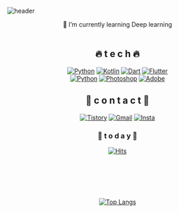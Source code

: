 <!--
**ddodon/ddodon** is a ✨ _special_ ✨ repository because its `README.md` (this file) appears on your GitHub profile.

Here are some ideas to get you started:

- 🔭 I’m currently working on ...
- 🌱 I’m currently learning ...
- 👯 I’m looking to collaborate on ...
- 🤔 I’m looking for help with ...
- 💬 Ask me about ...
- 📫 How to reach me: ...
- 😄 Pronouns: ...
- ⚡ Fun fact: ...
-->

![header](https://capsule-render.vercel.app/api?type=rect&color=gradient&height=300&section=header&text=DonDon%20👻&fontSize=90)
<div align=center>
🌱 I’m currently learning Deep learning 
</div>
<br>  
<div align=center>

## 🔥 t e c h 🔥
[![Python](https://img.shields.io/badge/Python-3776AB?style=flat-square&logo=Python&logoColor=yellow)](https://github.com/ddodon)
[![Kotlin](https://img.shields.io/badge/Kotlin-7F52FF?style=flat-square&logo=Kotlin&logoColor=orange)](https://github.com/ddodon)
[![Dart](https://img.shields.io/badge/Dart-0175C2?style=flat-square&logo=Dart&logoColor=white)](https://github.com/ddodon)
[![Flutter](https://img.shields.io/badge/Flutter-0175C2?style=flat-square&logo=Flutter&logoColor=white)](https://github.com/ddodon)
<br>
[![Python](https://img.shields.io/badge/AdobeIllustrator-FF9A00?style=flat-square&logo=AdobeIllustrator&logoColor=yellow)](https://github.com/ddodon)
[![Photoshop](https://img.shields.io/badge/Photoshop-31A8FF?style=flat-square&logo=AdobePhotoshop&logoColor=blue)](https://github.com/ddodon)
[![Adobe](https://img.shields.io/badge/InDesign-FF3366?style=flat-square&logo=AdobeInDesign&logoColor=white)](https://github.com/ddodon)
  
  
  
  
## 🌝 c o n t a c t 🌝
[![Tistory](https://img.shields.io/badge/Tistory-000000?style=flat-square&logo=Tistory&logoColor=orange)](https://xiangddun.tistory.com/)
[![Gmail](https://img.shields.io/badge/Gmail-EA4335?style=flat-square&logo=Gmail&logoColor=white)](mailto:donms97n@gmail.com)
[![Insta](https://img.shields.io/badge/Instagram-E4405F?style=flat-square&logo=Instagram&logoColor=white)](https://www.instagram.com/happymoney_._._/)
<br>  

  
### 🎃  t o d a y  🎃
[![Hits](https://hits.seeyoufarm.com/api/count/incr/badge.svg?url=https%3A%2F%2Fgithub.com%2Fddodon&count_bg=%23555555&title_bg=%23FF0000&icon=pjsip.svg&icon_color=%23AEAEAE&title=today&edge_flat=false)](https://hits.seeyoufarm.com)
  
  
<br><br><br><br><br>
[![Top Langs](https://github-readme-stats.vercel.app/api/top-langs/?username=ddodon&layout=compact&theme=outrun&langs_count=6)](https://github.com/anuraghazra/github-readme-stats)
</div>



